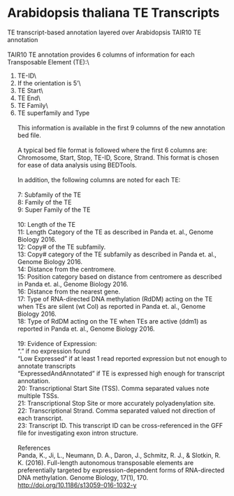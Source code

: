 # Arabidopsis thaliana TE Transcripts
TE transcript-based annotation layered over Arabidopsis TAIR10 TE annotation\
\
TAIR10 TE annotation provides 6 columns of information for each Transposable Element (TE):\
1) TE-ID\
2) If the orientation is 5’\
3) TE Start\
4) TE End\
5) TE Family\
6) TE superfamily and Type\
\
This information is available in the first 9 columns of the new annotation bed file.\
\
A typical bed file format is followed where the first 6 columns are: Chromosome, Start, Stop, TE-ID, Score, Strand. This format is chosen for ease of data analysis using BEDTools.\
\
In addition, the following columns are noted for each TE:\
\
7: Subfamily of the TE\
8: Family of the TE\
9: Super Family of the TE\
\
10: Length of the TE\
11: Length Category of the TE as described in Panda et. al., Genome Biology 2016.\
12: Copy# of the TE subfamily.\
13: Copy# category of the TE subfamily as described in Panda et. al., Genome Biology 2016.\
14: Distance from the centromere.\
15: Position category based on distance from centromere as described in Panda et. al., Genome Biology 2016.\
16: Distance from the nearest gene.\
17: Type of RNA-directed DNA methylation (RdDM) acting on the TE when TEs are silent (wt Col) as reported in Panda et. al., Genome Biology 2016.\
18: Type of RdDM acting on the TE when TEs are active (ddm1) as reported in Panda et. al., Genome Biology 2016.\
\
19: Evidence of Expression:\
	“.” if no expression found\
	“Low Expressed” if at least 1 read reported expression but not enough to annotate transcripts\
	“ExpressedAndAnnotated” if TE is expressed high enough for transcript annotation.\
20: Transcriptional Start Site (TSS). Comma separated values note multiple TSSs.\
21: Transcriptional Stop Site or more accurately polyadenylation site.\
22: Transcriptional Strand. Comma separated valued not direction of each transcript.\
23: Transcript ID. This transcript ID can be cross-referenced in the GFF file for investigating exon intron structure.\
\
References\
Panda, K., Ji, L., Neumann, D. A., Daron, J., Schmitz, R. J., & Slotkin, R. K. (2016). Full-length autonomous transposable elements are preferentially targeted by expression-dependent forms of RNA-directed DNA methylation. Genome Biology, 17(1), 170. http://doi.org/10.1186/s13059-016-1032-y
